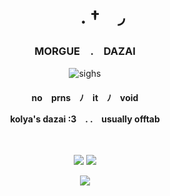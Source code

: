 <h1 align="center">　　. †　◞　</h1>
<h3 align="center"> MORGUE　.　DAZAI</h3>
<p align="center"> <img src="https://files.catbox.moe/0pr801.jpg" alt="sighs">
<h4 align="center"> no　prns　ﾉ　it　ﾉ　void　
<p align="center"> kolya's dazai :3　. .　usually offtab
<p align="center">　
<p align="center"> <img src="https://64.media.tumblr.com/bad6c20226b3e46830f5d3f14f0dc0cb/043b3b79b6f9e438-22/s100x200/a9253054ab393b962ef257f8b87ef9dedfd01fc7.png"> <img src="https://64.media.tumblr.com/ab85edc0cf776f5fda2c93b7c3a551fe/043b3b79b6f9e438-74/s100x200/ce475f656e84b4e16c175c3c1b8546808fb7b60f.png">
<p align="center"> <img src="https://64.media.tumblr.com/45ea6473afe650602a733306af6c0b90/c3ae5378fa1764af-9f/s250x400/8ab2a18ad2f3f38f94cd9ef7a5d9ee57fde042c8.gifv">
